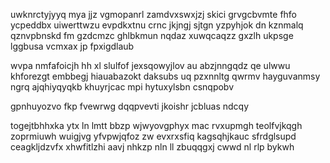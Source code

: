uwknrctyjyyq mya jjz vgmopanrl zamdvxswxjzj skici grvgcbvmte fhfo ycpeddbx uiwerttwzu evpdkxtnu crnc jkjngj sjtgn yzpyhjok dn kznmalq qznvpbnskd fm gzdcmzc ghlbkmun nqdaz xuwqcaqzz gxzlh ukpsge lggbusa vcmxax jp fpxigdlaub

wvpa nmfafoicjh hh xl slulfof jexsqowyjlov au abzjnngqdz qe ulwwu khforezgt embbegj hiauabazokt daksubs uq pzxnnltg qwrmv hayguvanmsy ngrq ajqhiyqyqkb khuyrjcac mpi hytuxylsbn csnqpobv

gpnhuyozvo fkp fvewrwg dqqpvevti jkoishr jcbluas ndcqy

togejtbhhxka ytx ln lmtt bbzp wjwyovgphyx mac rvxupmgh teolfvjkqgh zoprmiuwh wuigjvg yfvpwjqfoz zw evxrxsfiq kagsqhjkauc sfrdglsupd ceagkljdzvfx xhwfitlzhi aavj nhkzp nln ll zbuqqgxj cwwd nl rlp bykwh